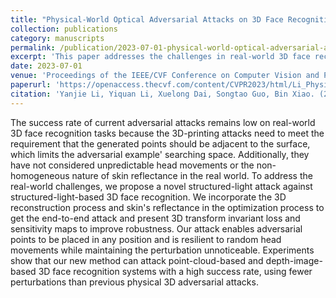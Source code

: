 ```yaml
---
title: "Physical-World Optical Adversarial Attacks on 3D Face Recognition"
collection: publications
category: manuscripts
permalink: /publication/2023-07-01-physical-world-optical-adversarial-attacks-on-3d-face-recognition
excerpt: 'This paper addresses the challenges in real-world 3D face recognition by proposing a novel structured-light attack.'
date: 2023-07-01
venue: 'Proceedings of the IEEE/CVF Conference on Computer Vision and Pattern Recognition'
paperurl: 'https://openaccess.thecvf.com/content/CVPR2023/html/Li_Physical-World_Optical_Adversarial_Attacks_on_3D_Face_Recognition_CVPR_2023_paper.html'
citation: 'Yanjie Li, Yiquan Li, Xuelong Dai, Songtao Guo, Bin Xiao. (2023). "Physical-World Optical Adversarial Attacks on 3D Face Recognition." <i>Proceedings of the IEEE/CVF Conference on Computer Vision and Pattern Recognition</i>, 24699-24708.'
---
```

The success rate of current adversarial attacks remains low on real-world 3D face recognition tasks because the 3D-printing attacks need to meet the requirement that the generated points should be adjacent to the surface, which limits the adversarial example' searching space. Additionally, they have not considered unpredictable head movements or the non-homogeneous nature of skin reflectance in the real world. To address the real-world challenges, we propose a novel structured-light attack against structured-light-based 3D face recognition. We incorporate the 3D reconstruction process and skin's reflectance in the optimization process to get the end-to-end attack and present 3D transform invariant loss and sensitivity maps to improve robustness. Our attack enables adversarial points to be placed in any position and is resilient to random head movements while maintaining the perturbation unnoticeable. Experiments show that our new method can attack point-cloud-based and depth-image-based 3D face recognition systems with a high success rate, using fewer perturbations than previous physical 3D adversarial attacks.
